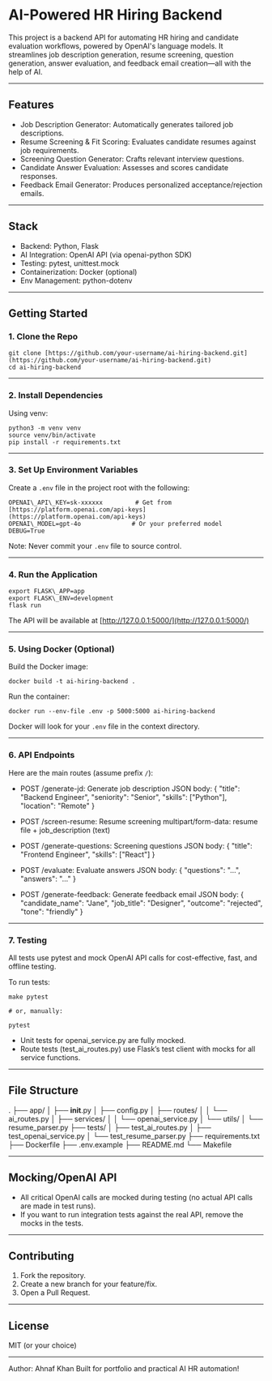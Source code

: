 # AI-Powered HR Hiring Backend

This project is a backend API for automating HR hiring and candidate evaluation workflows, powered by OpenAI's language models. It streamlines job description generation, resume screening, question generation, answer evaluation, and feedback email creation—all with the help of AI.

---

## Features

* Job Description Generator: Automatically generates tailored job descriptions.
* Resume Screening & Fit Scoring: Evaluates candidate resumes against job requirements.
* Screening Question Generator: Crafts relevant interview questions.
* Candidate Answer Evaluation: Assesses and scores candidate responses.
* Feedback Email Generator: Produces personalized acceptance/rejection emails.

---

## Stack

* Backend: Python, Flask
* AI Integration: OpenAI API (via openai-python SDK)
* Testing: pytest, unittest.mock
* Containerization: Docker (optional)
* Env Management: python-dotenv

---

## Getting Started

### 1. Clone the Repo

```
git clone [https://github.com/your-username/ai-hiring-backend.git](https://github.com/your-username/ai-hiring-backend.git)
cd ai-hiring-backend
```

---

### 2. Install Dependencies

Using venv:
```
python3 -m venv venv
source venv/bin/activate
pip install -r requirements.txt
```

---

### 3. Set Up Environment Variables

Create a `.env` file in the project root with the following:
```
OPENAI\_API\_KEY=sk-xxxxxx         # Get from [https://platform.openai.com/api-keys](https://platform.openai.com/api-keys)
OPENAI\_MODEL=gpt-4o              # Or your preferred model
DEBUG=True
```
Note: Never commit your `.env` file to source control.

---

### 4. Run the Application

```
export FLASK\_APP=app
export FLASK\_ENV=development
flask run
```

The API will be available at [http://127.0.0.1:5000/](http://127.0.0.1:5000/)

---

### 5. Using Docker (Optional)

Build the Docker image:
```
docker build -t ai-hiring-backend .
```

Run the container:
```
docker run --env-file .env -p 5000:5000 ai-hiring-backend
```
Docker will look for your `.env` file in the context directory.

---

### 6. API Endpoints

Here are the main routes (assume prefix `/`):

* POST /generate-jd: Generate job description
  JSON body: { "title": "Backend Engineer", "seniority": "Senior", "skills": \["Python"], "location": "Remote" }

* POST /screen-resume: Resume screening
  multipart/form-data: resume file + job\_description (text)

* POST /generate-questions: Screening questions
  JSON body: { "title": "Frontend Engineer", "skills": \["React"] }

* POST /evaluate: Evaluate answers
  JSON body: { "questions": "...", "answers": "..." }

* POST /generate-feedback: Generate feedback email
  JSON body: { "candidate\_name": "Jane", "job\_title": "Designer", "outcome": "rejected", "tone": "friendly" }

---

### 7. Testing

All tests use pytest and mock OpenAI API calls for cost-effective, fast, and offline testing.

To run tests:
```
make pytest

# or, manually:

pytest
```

* Unit tests for openai\_service.py are fully mocked.
* Route tests (test\_ai\_routes.py) use Flask’s test client with mocks for all service functions.

---

## File Structure

.
├── app/
│   ├── **init**.py
│   ├── config.py
│   ├── routes/
│   │   └── ai\_routes.py
│   ├── services/
│   │   └── openai\_service.py
│   └── utils/
│       └── resume\_parser.py
├── tests/
│   ├── test\_ai\_routes.py
│   ├── test\_openai\_service.py
│   └── test\_resume\_parser.py
├── requirements.txt
├── Dockerfile
├── .env.example
├── README.md
└── Makefile

---

## Mocking/OpenAI API

* All critical OpenAI calls are mocked during testing (no actual API calls are made in test runs).
* If you want to run integration tests against the real API, remove the mocks in the tests.

---

## Contributing

1. Fork the repository.
2. Create a new branch for your feature/fix.
3. Open a Pull Request.

---

## License

MIT (or your choice)

---

Author:
Ahnaf Khan
Built for portfolio and practical AI HR automation!

